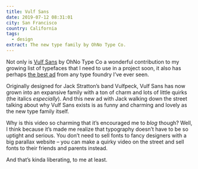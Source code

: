 ```yaml
---
title: Vulf Sans
date: 2019-07-12 08:31:01
city: San Francisco
country: California
tags:
  - design
extract: The new type family by OhNo Type Co.
---
```


Not only is [Vulf Sans](https://ohnotype.co/fonts/vulf-sans) by OhNo Type Co a wonderful contribution to my growing list of typefaces that I need to use in a project soon, it also has perhaps [the best ad](https://twitter.com/OHnoTypeCo/status/1149676598037102595) from any type foundry I’ve ever seen.

Originally designed for Jack Stratton’s band Vulfpeck, Vulf Sans has now grown into an expansive family with a ton of charm and lots of little quirks (the italics _especially_). And this new ad with Jack walking down the street talking about why Vulf Sans exists is as funny and charming and lovely as the new type family itself.

Why is this video so charming that it’s encouraged me to _blog_ though? Well, I think because it’s made me realize that typography doesn’t have to be so uptight and serious. You don’t need to sell fonts to fancy designers with a big parallax website – you can make a quirky video on the street and sell fonts to their friends and parents instead.

And that’s kinda liberating, to me at least.
